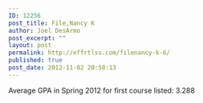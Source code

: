 ```yaml
---
ID: 12256
post_title: File,Nancy K
author: Joel DesArmo
post_excerpt: ""
layout: post
permalink: http://effrtlss.com/filenancy-k-6/
published: true
post_date: 2012-11-02 20:50:13
---
```

<p>Average GPA in Spring 2012 for first course listed: 3.288</p>
